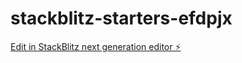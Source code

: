 # stackblitz-starters-efdpjx

[Edit in StackBlitz next generation editor ⚡️](https://stackblitz.com/~/github.com/neverdal1/stackblitz-starters-efdpjx)